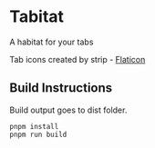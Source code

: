 # Tabitat

A habitat for your tabs

Tab icons created by strip - [Flaticon](https://www.flaticon.com/free-icons/tab)

## Build Instructions

Build output goes to dist folder.

```
pnpm install
pnpm run build
```
